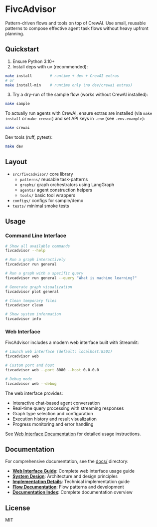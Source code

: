 # FivcAdvisor

Pattern-driven flows and tools on top of CrewAI. Use small, reusable patterns to compose effective agent task flows without heavy upfront planning.

## Quickstart

1. Ensure Python 3.10+
2. Install deps with uv (recommended):

```bash
make install        # runtime + dev + CrewAI extras
# or
make install-min    # runtime only (no dev/crewai extras)
```

3. Try a dry-run of the sample flow (works without CrewAI installed):

```bash
make sample
```

To actually run agents with CrewAI, ensure extras are installed (via `make install` or `make crewai`) and set API keys in `.env` (see `.env.example`):

```bash
make crewai
```

Dev tools (ruff, pytest):

```bash
make dev
```

## Layout

- `src/fivcadvisor/` core library
  - `patterns/` reusable task-patterns
  - `graphs/` graph orchestrators using LangGraph
  - `agents/` agent construction helpers
  - `tools/` basic tool wrappers
- `configs/` configs for sample/demo
- `tests/` minimal smoke tests

## Usage

### Command Line Interface

```bash
# Show all available commands
fivcadvisor --help

# Run a graph interactively
fivcadvisor run general

# Run a graph with a specific query
fivcadvisor run general --query "What is machine learning?"

# Generate graph visualization
fivcadvisor plot general

# Clean temporary files
fivcadvisor clean

# Show system information
fivcadvisor info
```

### Web Interface

FivcAdvisor includes a modern web interface built with Streamlit:

```bash
# Launch web interface (default: localhost:8501)
fivcadvisor web

# Custom port and host
fivcadvisor web --port 8080 --host 0.0.0.0

# Debug mode
fivcadvisor web --debug
```

The web interface provides:
- Interactive chat-based agent conversation
- Real-time query processing with streaming responses
- Graph type selection and configuration
- Execution history and result visualization
- Progress monitoring and error handling

See [Web Interface Documentation](docs/WEB_INTERFACE.md) for detailed usage instructions.

## Documentation

For comprehensive documentation, see the [docs/](docs/) directory:

- **[Web Interface Guide](docs/WEB_INTERFACE.md)**: Complete web interface usage guide
- **[System Design](docs/DESIGN.md)**: Architecture and design principles
- **[Implementation Details](docs/STREAMLIT_IMPLEMENTATION.md)**: Technical implementation guide
- **[Flow Documentation](docs/DEFAULT_FLOW.md)**: Flow patterns and development
- **[Documentation Index](docs/README.md)**: Complete documentation overview

## License
MIT

